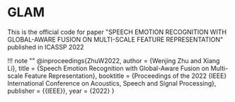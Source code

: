 # GLAM
This is the official code for paper "SPEECH EMOTION RECOGNITION WITH GLOBAL-AWARE FUSION ON MULTI-SCALE FEATURE REPRESENTATION" published in ICASSP 2022




!!! note ""
  @inproceedings{ZhuW2022,
  author    = {Wenjing Zhu and
               Xiang Li},
  title     = {Speech Emotion Recognition with Global-Aware Fusion on Multi-scale Feature Representation},
  booktitle = {Proceedings of the 2022 {IEEE} International Conference on Acoustics, Speech and Signal Processing},
  publisher = {{IEEE}},
  year      = {2022}
  }
